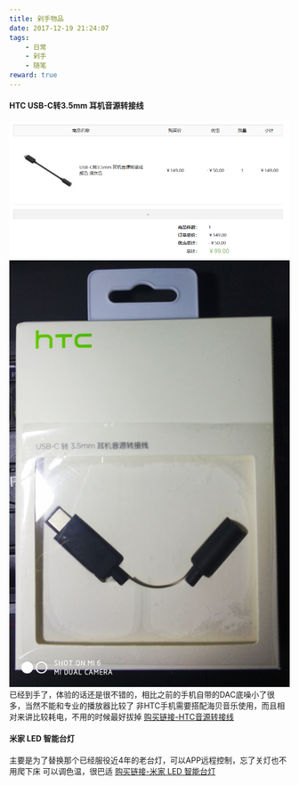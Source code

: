 ```yaml
---
title: 剁手物品
date: 2017-12-19 21:24:07
tags:
    - 日常
    - 剁手
    - 随笔
reward: true
---
```


#### HTC USB-C转3.5mm 耳机音源转接线
<!-- more -->
![HTC音源转接线](/assets/htc.png)
![HTC音源转接线](/assets/htc2.jpg)
已经到手了，体验的话还是很不错的，相比之前的手机自带的DAC底噪小了很多，当然不能和专业的播放器比较了
非HTC手机需要搭配海贝音乐使用，而且相对来讲比较耗电，不用的时候最好拔掉
[购买链接-HTC音源转接线](http://eshop.htc.com/mall/zh-CN/htc/usb-c%E8%BD%AC35mm-%E8%80%B3%E6%9C%BA%E9%9F%B3%E6%BA%90%E8%BD%AC%E6%8E%A5%E7%BA%BF-zht)

#### 米家 LED 智能台灯
主要是为了替换那个已经服役近4年的老台灯，可以APP远程控制，忘了关灯也不用爬下床
可以调色温，很巴适
[购买链接-米家 LED 智能台灯](https://www.mi.com/mjsmartlamp/)